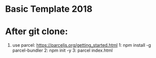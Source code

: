 # Basic Template 2018

# After git clone:
1. use parcel: https://parceljs.org/getting_started.html
    1: npm install -g parcel-bundler
    2: npm init -y
    3: parcel index.html

